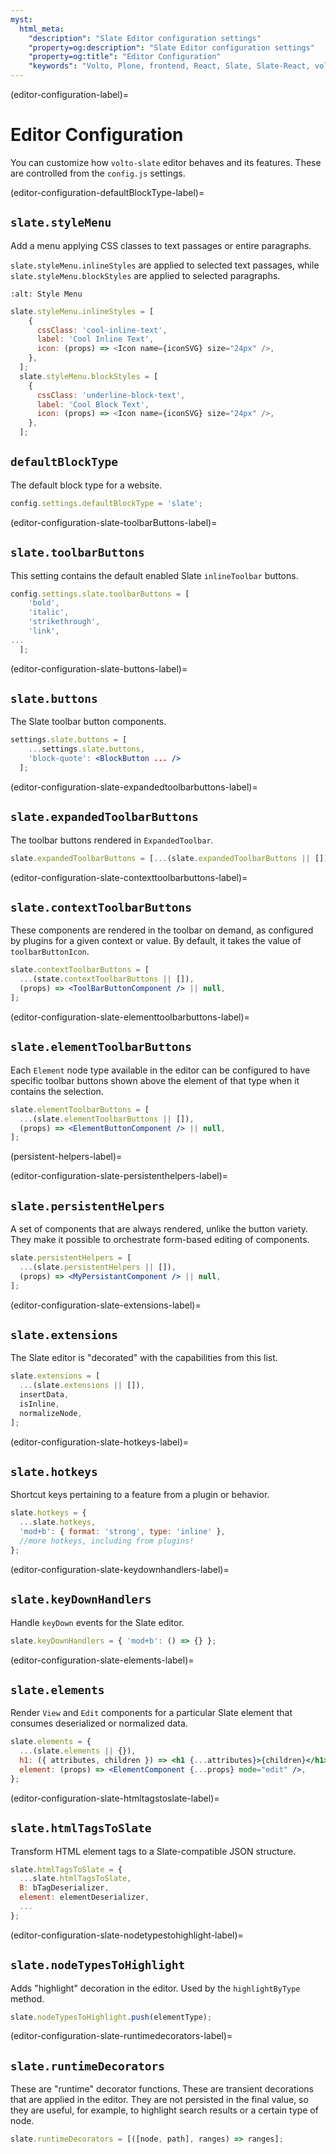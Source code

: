 ```yaml
---
myst:
  html_meta:
    "description": "Slate Editor configuration settings"
    "property=og:description": "Slate Editor configuration settings"
    "property=og:title": "Editor Configuration"
    "keywords": "Volto, Plone, frontend, React, Slate, Slate-React, volto-slate"
---
```


(editor-configuration-label)=

# Editor Configuration

You can customize how `volto-slate` editor behaves and its features.
These are controlled from the `config.js` settings.


(editor-configuration-defaultBlockType-label)=


## `slate.styleMenu`

Add a menu applying CSS classes to text passages or entire paragraphs.

`slate.styleMenu.inlineStyles` are applied to selected text passages, while `slate.styleMenu.blockStyles` are applied to selected paragraphs.

```{image} ../../_static/style_menu.png
:alt: Style Menu
```

```js
slate.styleMenu.inlineStyles = [
    {
      cssClass: 'cool-inline-text',
      label: 'Cool Inline Text',
      icon: (props) => <Icon name={iconSVG} size="24px" />,
    },
  ];
  slate.styleMenu.blockStyles = [
    {
      cssClass: 'underline-block-text',
      label: 'Cool Block Text',
      icon: (props) => <Icon name={iconSVG} size="24px" />,
    },
  ];
```

## `defaultBlockType`

The default block type for a website.

```js
config.settings.defaultBlockType = 'slate';
```


(editor-configuration-slate-toolbarButtons-label)=

## `slate.toolbarButtons`

This setting contains the default enabled Slate `inlineToolbar` buttons.

```js
config.settings.slate.toolbarButtons = [
    'bold',
    'italic',
    'strikethrough',
    'link',
...
  ];
```


(editor-configuration-slate-buttons-label)=

## `slate.buttons`

The Slate toolbar button components.

```jsx
settings.slate.buttons = [
    ...settings.slate.buttons,
    'block-quote': <BlockButton ... />
  ];
```


(editor-configuration-slate-expandedtoolbarbuttons-label)=

## `slate.expandedToolbarButtons`

The toolbar buttons rendered in `ExpandedToolbar`.

```js
slate.expandedToolbarButtons = [...(slate.expandedToolbarButtons || []), LINK];
```


(editor-configuration-slate-contexttoolbarbuttons-label)=

## `slate.contextToolbarButtons`

These components are rendered in the toolbar on demand, as configured by plugins for a given context or value.
By default, it takes the value of `toolbarButtonIcon`.

```jsx
slate.contextToolbarButtons = [
  ...(state.contextToolbarButtons || []),
  (props) => <ToolBarButtonComponent /> || null,
];
```


(editor-configuration-slate-elementtoolbarbuttons-label)=

## `slate.elementToolbarButtons`

Each `Element` node type available in the editor can be configured to have specific toolbar buttons shown above the element of that type when it contains the selection.

```jsx
slate.elementToolbarButtons = [
  ...(slate.elementToolbarButtons || []),
  (props) => <ElementButtonComponent /> || null,
];
```

(persistent-helpers-label)=


(editor-configuration-slate-persistenthelpers-label)=

## `slate.persistentHelpers`

A set of components that are always rendered, unlike the button variety.
They make it possible to orchestrate form-based editing of components.

```jsx
slate.persistentHelpers = [
  ...(slate.persistentHelpers || []),
  (props) => <MyPersistantComponent /> || null,
];
```


(editor-configuration-slate-extensions-label)=

## `slate.extensions`

The Slate editor is "decorated" with the capabilities from this list.

```js
slate.extensions = [
  ...(slate.extensions || []),
  insertData,
  isInline,
  normalizeNode,
];
```


(editor-configuration-slate-hotkeys-label)=

## `slate.hotkeys`

Shortcut keys pertaining to a feature from a plugin or behavior.

```js
slate.hotkeys = {
  ...slate.hotkeys,
  'mod+b': { format: 'strong', type: 'inline' },
  //more hotkeys, including from plugins!
};
```


(editor-configuration-slate-keydownhandlers-label)=

## `slate.keyDownHandlers`

Handle `keyDown` events for the Slate editor.

```js
slate.keyDownHandlers = { 'mod+b': () => {} };
```


(editor-configuration-slate-elements-label)=

## `slate.elements`

Render `View` and `Edit` components for a particular Slate element that consumes deserialized or normalized data.

```jsx
slate.elements = {
  ...(slate.elements || {}),
  h1: ({ attributes, children }) => <h1 {...attributes}>{children}</h1>,
  element: (props) => <ElementComponent {...props} mode="edit" />,
};
```


(editor-configuration-slate-htmltagstoslate-label)=

## `slate.htmlTagsToSlate`

Transform HTML element tags to a Slate-compatible JSON structure.

```js
slate.htmlTagsToSlate = {
  ...slate.htmlTagsToSlate,
  B: bTagDeserializer,
  element: elementDeserializer,
  ...
};
```


(editor-configuration-slate-nodetypestohighlight-label)=

## `slate.nodeTypesToHighlight`

Adds "highlight" decoration in the editor.
Used by the `highlightByType` method.

```js
slate.nodeTypesToHighlight.push(elementType);
```


(editor-configuration-slate-runtimedecorators-label)=

## `slate.runtimeDecorators`

These are "runtime" decorator functions.
These are transient decorations that are applied in the editor.
They are not persisted in the final value, so they are useful, for example, to highlight search results or a certain type of node.

```js
slate.runtimeDecorators = [([node, path], ranges) => ranges];
```
